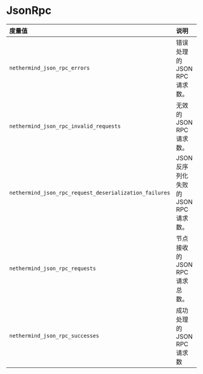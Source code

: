 # JsonRpc

| 度量值 | 说明 |
| :--- | :--- |
| `nethermind_json_rpc_errors` | 错误处理的JSON RPC请求数。 |
| `nethermind_json_rpc_invalid_requests` | 无效的JSON RPC请求数。 |
| `nethermind_json_rpc_request_deserialization_failures` | JSON反序列化失败的JSON RPC请求数。 |
| `nethermind_json_rpc_requests` | 节点接收的JSON RPC请求总数。 |
| `nethermind_json_rpc_successes` | 成功处理的JSON RPC请求数 |

